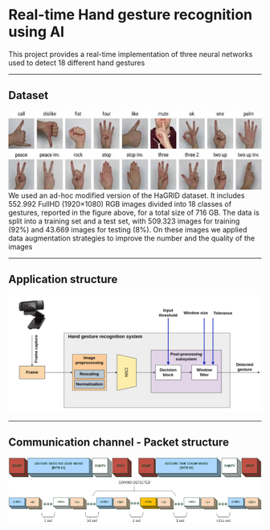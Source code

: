 # Real-time Hand gesture recognition using AI
 This project provides a real-time implementation of three neural networks used to detect 18 different hand gestures

-----

<h2>Dataset</h2>
<img src=/imgs/hagrid_gestures.png>
We used an ad-hoc modified version of the HaGRID dataset. It includes 552.992 FullHD (1920×1080) RGB images divided into 18 classes of gestures, reported in the figure above, for a total size of 716 GB. The data is split into a training set and a test set, with 509.323 images for training (92%) and 43.669 images for testing (8%). On these images we applied data augmentation strategies to improve the number and the quality of the images

-----

<h2>Application structure</h2>
<img src=/imgs/application.png>


-----

<h2>Communication channel - Packet structure</h2>
<img src=/imgs/packet_struct.png>
<img src=/imgs/packet_burst.png>
